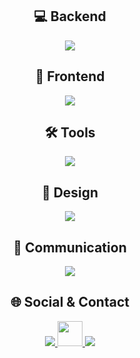 <div align="center">

## 💻 Backend  
<p>
  <img src="https://skillicons.dev/icons?i=java,c" />
</p>

## 🎨 Frontend  
<p>
  <img src="https://skillicons.dev/icons?i=html,css,js,react" />
</p>

## 🛠️ Tools  
<p>
  <img src="https://skillicons.dev/icons?i=vscode,idea,visualstudio,notion,git" />
</p>

## 🎨 Design  
<p>
  <img src="https://skillicons.dev/icons?i=figma,ps,ai" />
</p>

## 📡 Communication  
<p>
  <img src="https://skillicons.dev/icons?i=discord" />
</p>

## 🌐 Social & Contact  
<p>
  <!-- Instagram -->
  <a href="https://instagram.com/여기에_인스타아이디" target="_blank">
    <img src="https://skillicons.dev/icons?i=instagram" />
  </a>

  <!-- Velog (공식 SVG 사용) -->
  <a href="https://velog.io/@여기에_벨로그아이디" target="_blank">
    <img src="https://velog.velcdn.com/images/velog_logo.svg" height="40" />
  </a>

  <!-- Gmail -->
  <a href="mailto:여기에_이메일주소@gmail.com">
    <img src="https://skillicons.dev/icons?i=gmail" />
  </a>
</p>

</div>


</div>



<!--
**slxn00/slxn00** is a ✨ _special_ ✨ repository because its `README.md` (this file) appears on your GitHub profile.

Here are some ideas to get you started:

- 🔭 I’m currently working on ...
- 🌱 I’m currently learning ...
- 👯 I’m looking to collaborate on ...
- 🤔 I’m looking for help with ...
- 💬 Ask me about ...
- 📫 How to reach me: ...
- 😄 Pronouns: ...
- ⚡ Fun fact: ...
-->
